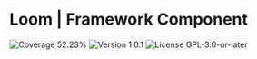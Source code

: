 # Loom | Framework Component

<p>
<!-- Coverage Badge -->
<img src="https://img.shields.io/badge/Coverage-52.23%25-cb9b1c" alt="Coverage 52.23%">
<!-- Version Badge -->
<img src="https://img.shields.io/badge/Version-1.0.1-blue" alt="Version 1.0.1">
<!-- License Badge -->
<img src="https://img.shields.io/badge/License-GPL--3.0--or--later-40adbc" alt="License GPL-3.0-or-later">
</p>
